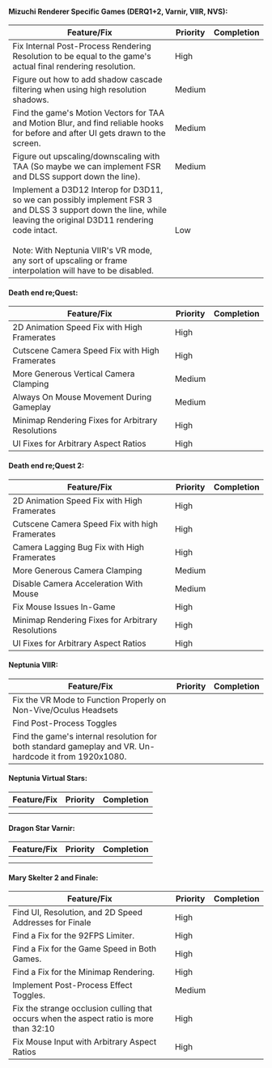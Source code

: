 #### Mizuchi Renderer Specific Games (DERQ1+2, Varnir, VIIR, NVS):
| Feature/Fix | Priority | Completion |
| ---- | ---- | ---- |
| Fix Internal Post-Process Rendering Resolution to be equal to the game's actual final rendering resolution. | High |  |
| Figure out how to add shadow cascade filtering when using high resolution shadows. | Medium |  |
| Find the game's Motion Vectors for TAA and Motion Blur, and find reliable hooks for before and after UI gets drawn to the screen. | Medium |  |
| Figure out upscaling/downscaling with TAA (So maybe we can implement FSR and DLSS support down the line). | Medium |  |
| Implement a D3D12 Interop for D3D11, so we can possibly implement FSR 3 and DLSS 3 support down the line, while leaving the original D3D11 rendering code intact.<br><br>Note: With Neptunia VIIR's VR mode, any sort of upscaling or frame interpolation will have to be disabled. | Low |  |
#### Death end re;Quest:
| Feature/Fix | Priority | Completion |
| ---- | ---- | ---- |
| 2D Animation Speed Fix with High Framerates | High |  |
| Cutscene Camera Speed Fix with High Framerates | High |  |
| More Generous Vertical Camera Clamping | Medium |  |
| Always On Mouse Movement During Gameplay | Medium |  |
| Minimap Rendering Fixes for Arbitrary Resolutions | High |  |
| UI Fixes for Arbitrary Aspect Ratios | High |  |
#### Death end re;Quest 2:
| Feature/Fix | Priority | Completion |
| ---- | ---- | ---- |
| 2D Animation Speed Fix with High Framerates | High |  |
| Cutscene Camera Speed Fix with high Framerates | High |  |
| Camera Lagging Bug Fix with High Framerates | High |  |
| More Generous Camera Clamping | Medium |  |
| Disable Camera Acceleration With Mouse | Medium |  |
| Fix Mouse Issues In-Game | High |  |
| Minimap Rendering Fixes for Arbitrary Resolutions | High |  |
| UI Fixes for Arbitrary Aspect Ratios | High |  |
#### Neptunia VIIR:
| Feature/Fix | Priority | Completion |
| ---- | ---- | ---- |
| Fix the VR Mode to Function Properly on Non-Vive/Oculus Headsets |  |  |
| Find Post-Process Toggles |  |  |
| Find the game's internal resolution for both standard gameplay and VR. Un-hardcode it from 1920x1080. |  |  |
#### Neptunia Virtual Stars:
| Feature/Fix | Priority | Completion |
| ---- | ---- | ---- |
|  |  |  |
|  |  |  |
#### Dragon Star Varnir:
| Feature/Fix | Priority | Completion |
| ---- | ---- | ---- |
|  |  |  |
|  |  |  |
#### Mary Skelter 2 and Finale:
| Feature/Fix | Priority | Completion |
| ---- | ---- | ---- |
| Find UI, Resolution, and 2D Speed Addresses for Finale | High |  |
| Find a Fix for the 92FPS Limiter. | High |  |
| Find a Fix for the Game Speed in Both Games. | High |  |
| Find a Fix for the Minimap Rendering. | High |  |
| Implement Post-Process Effect Toggles. | Medium |  |
| Fix the strange occlusion culling that occurs when the aspect ratio is more than 32:10 | High |  |
| Fix Mouse Input with Arbitrary Aspect Ratios | High |  |
